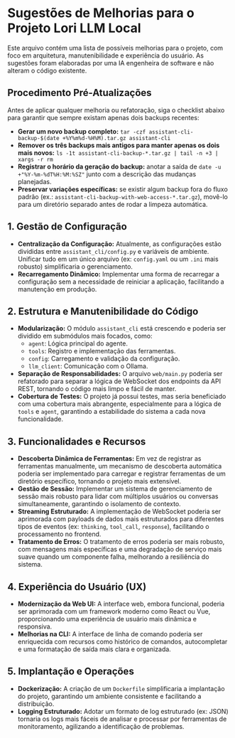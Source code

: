 # Sugestões de Melhorias para o Projeto Lori LLM Local

Este arquivo contém uma lista de possíveis melhorias para o projeto, com foco em arquitetura, manutenibilidade e experiência do usuário. As sugestões foram elaboradas por uma IA engenheira de software e não alteram o código existente.

## Procedimento Pré-Atualizações

Antes de aplicar qualquer melhoria ou refatoração, siga o checklist abaixo para garantir que sempre existam apenas dois backups recentes:

- **Gerar um novo backup completo:** `tar -czf assistant-cli-backup-$(date +%Y%m%d-%H%M).tar.gz assistant-cli`
- **Remover os três backups mais antigos para manter apenas os dois mais novos:** `ls -1t assistant-cli-backup-*.tar.gz | tail -n +3 | xargs -r rm`
- **Registrar o horário da geração do backup:** anotar a saída de `date -u +"%Y-%m-%dT%H:%M:%SZ"` junto com a descrição das mudanças planejadas.
- **Preservar variações específicas:** se existir algum backup fora do fluxo padrão (ex.: `assistant-cli-backup-with-web-access-*.tar.gz`), movê-lo para um diretório separado antes de rodar a limpeza automática.

## 1. Gestão de Configuração

- **Centralização da Configuração:** Atualmente, as configurações estão divididas entre `assistant_cli/config.py` e variáveis de ambiente. Unificar tudo em um único arquivo (ex: `config.yaml` ou um `.ini` mais robusto) simplificaria o gerenciamento.
- **Recarregamento Dinâmico:** Implementar uma forma de recarregar a configuração sem a necessidade de reiniciar a aplicação, facilitando a manutenção em produção.

## 2. Estrutura e Manutenibilidade do Código

- **Modularização:** O módulo `assistant_cli` está crescendo e poderia ser dividido em submódulos mais focados, como:
  - `agent`: Lógica principal do agente.
  - `tools`: Registro e implementação das ferramentas.
  - `config`: Carregamento e validação da configuração.
  - `llm_client`: Comunicação com o Ollama.
- **Separação de Responsabilidades:** O arquivo `web/main.py` poderia ser refatorado para separar a lógica de WebSocket dos endpoints da API REST, tornando o código mais limpo e fácil de manter.
- **Cobertura de Testes:** O projeto já possui testes, mas seria beneficiado com uma cobertura mais abrangente, especialmente para a lógica de `tools` e `agent`, garantindo a estabilidade do sistema a cada nova funcionalidade.

## 3. Funcionalidades e Recursos

- **Descoberta Dinâmica de Ferramentas:** Em vez de registrar as ferramentas manualmente, um mecanismo de descoberta automática poderia ser implementado para carregar e registrar ferramentas de um diretório específico, tornando o projeto mais extensível.
- **Gestão de Sessão:** Implementar um sistema de gerenciamento de sessão mais robusto para lidar com múltiplos usuários ou conversas simultaneamente, garantindo o isolamento de contexto.
- **Streaming Estruturado:** A implementação de WebSocket poderia ser aprimorada com payloads de dados mais estruturados para diferentes tipos de eventos (ex: `thinking`, `tool_call`, `response`), facilitando o processamento no frontend.
- **Tratamento de Erros:** O tratamento de erros poderia ser mais robusto, com mensagens mais específicas e uma degradação de serviço mais suave quando um componente falha, melhorando a resiliência do sistema.

## 4. Experiência do Usuário (UX)

- **Modernização da Web UI:** A interface web, embora funcional, poderia ser aprimorada com um framework moderno como React ou Vue, proporcionando uma experiência de usuário mais dinâmica e responsiva.
- **Melhorias na CLI:** A interface de linha de comando poderia ser enriquecida com recursos como histórico de comandos, autocompletar e uma formatação de saída mais clara e organizada.

## 5. Implantação e Operações

- **Dockerização:** A criação de um `Dockerfile` simplificaria a implantação do projeto, garantindo um ambiente consistente e facilitando a distribuição.
- **Logging Estruturado:** Adotar um formato de log estruturado (ex: JSON) tornaria os logs mais fáceis de analisar e processar por ferramentas de monitoramento, agilizando a identificação de problemas.
